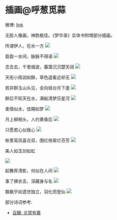 # 插画@呼葱觅蒜

微博: [link](https://weibo.com/5507569981?refer_flag=1001030103_)

无脸人像画，神韵极佳。《梦华录》实体书附增部分插画。

所谓伊人，在水一方
![](/image/erchuang/piant/hu/22-min.jpg)

盈盈一水间，脉脉不得语
![](/image/erchuang/piant/hu/18-min.jpg)

念去去，千里烟波，暮霭沉沉楚天阔
![](/image/erchuang/piant/hu/2-min.jpg)

天街小雨润如酥，草色遥看近却无
![](/image/erchuang/piant/hu/12-min.jpg)

若非群玉山头见，会向瑶台月下逢
![](/image/erchuang/piant/hu/3-min.jpg)

醉后不知天在水，满船清梦压星河
![](/image/erchuang/piant/hu/15-min.jpg)

柔情似水，佳期如梦
![](/image/erchuang/piant/hu/11-min.jpg)

月上柳梢头，人约黄昏后
![](/image/erchuang/piant/hu/14-min.jpg)

只愿君心似我心
![](/image/erchuang/piant/hu/13-min.jpg)

帐里鸾凤喜合双，围红倚翠烂芬芳
![](/image/erchuang/piant/hu/17-min.jpg)

美人如玉剑如虹

![](/image/erchuang/piant/hu/9-min.jpg)

起舞弄清影，何似在人间
![](/image/erchuang/piant/hu/8-min.jpg)

事了拂衣去，深藏身与名
![](/image/erchuang/piant/hu/10-min.jpg)

飘飘乎如遗世独立，羽化而登仙
![](/image/erchuang/piant/hu/5-min.jpg)

部分诗词参考:

* [豆瓣: 北冥有嘉](https://www.douban.com/group/topic/268797333/?_i=66339746dc20eae,6340043pfn22hp)
